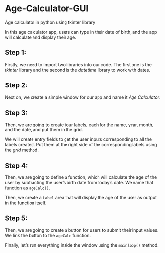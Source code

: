 # Age-Calculator-GUI
Age calculator in python using tkinter library

In this age calculator app, users can type in their date of birth, and the app will calculate and display their age. 

## Step 1:

Firstly, we need to import two libraries into our code. The first one is the *tkinter* library and the second is the *datetime* library to work with dates.

## Step 2:

Next on, we create a simple window for our app and name it *Age Calculator*.

## Step 3:

Then, we are going to create four labels, each for the name, year, month, and the date, and put them in the grid.

We will create entry fields to get the user inputs corresponding to all the labels created. Put them at the right side of the corresponding labels using the *grid* method.

## Step 4:

Then, we are going to define a function, which will calculate the age of the user by subtracting the user’s birth date from today’s date. We name that function as `ageCalc()`. 

Then, we create a `Label` area that will display the age of the user as output in the function itself.

## Step 5:

Then, we are going to create a button for users to submit their input values. We link the button to the `ageCalc` function.

Finally, let’s run everything inside the window using the `mainloop()` method.
